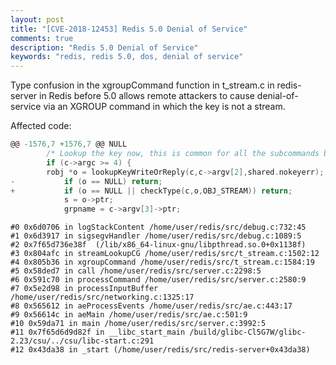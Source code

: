 ```yaml
---
layout: post
title: "[CVE-2018-12453] Redis 5.0 Denial of Service"
comments: true
description: "Redis 5.0 Denial of Service"
keywords: "redis, redis 5.0, dos, denial of service"
---
```


Type confusion in the xgroupCommand function in t_stream.c in redis-server in Redis before 5.0 allows remote attackers to cause denial-of-service via an XGROUP command in which the key is not a stream.

Affected code:
```c
@@ -1576,7 +1576,7 @@ NULL
    	/* Lookup the key now, this is common for all the subcommands but HELP. */
    	if (c->argc >= 4) {
		robj *o = lookupKeyWriteOrReply(c,c->argv[2],shared.nokeyerr);
-        	if (o == NULL) return;
+        	if (o == NULL || checkType(c,o,OBJ_STREAM)) return;
        	s = o->ptr;
        	grpname = c->argv[3]->ptr;
```

```
#0 0x6d0706 in logStackContent /home/user/redis/src/debug.c:732:45
#1 0x6d3917 in sigsegvHandler /home/user/redis/src/debug.c:1089:5
#2 0x7f65d736e38f  (/lib/x86_64-linux-gnu/libpthread.so.0+0x1138f)
#3 0x804afc in streamLookupCG /home/user/redis/src/t_stream.c:1502:12
#4 0x805b36 in xgroupCommand /home/user/redis/src/t_stream.c:1584:19
#5 0x58ded7 in call /home/user/redis/src/server.c:2298:5
#6 0x591c70 in processCommand /home/user/redis/src/server.c:2580:9
#7 0x5e2d98 in processInputBuffer /home/user/redis/src/networking.c:1325:17
#8 0x565612 in aeProcessEvents /home/user/redis/src/ae.c:443:17
#9 0x56614c in aeMain /home/user/redis/src/ae.c:501:9
#10 0x59da71 in main /home/user/redis/src/server.c:3992:5
#11 0x7f65d6d9d82f in __libc_start_main /build/glibc-Cl5G7W/glibc-2.23/csu/../csu/libc-start.c:291
#12 0x43da38 in _start (/home/user/redis/src/redis-server+0x43da38)
```
